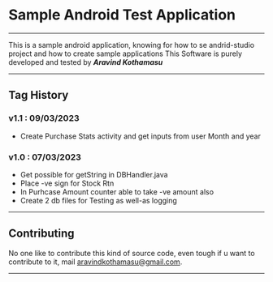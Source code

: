 # Sample Android Test Application
---
This is a sample android application, knowing for how to se andrid-studio project and how to create sample applications
This Software is purely developed and tested by ___Aravind Kothamasu___

---

## Tag History
### v1.1 : 09/03/2023

 - Create Purchase Stats activity and get inputs from user Month and year

### v1.0 : 07/03/2023

 - Get possible for getString in DBHandler.java
 - Place -ve sign for Stock Rtn
 - In Purhcase Amount counter able to take -ve amount also
 - Create 2 db files for Testing as well-as logging

---

## Contributing

No one like to contribute this kind of source code, even tough if u want to contribute to it, mail aravindkothamasu@gmail.com.

---
